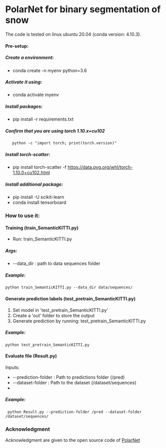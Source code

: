 # PolarNet for binary segmentation of snow

The code is tested on linux ubuntu 20.04 (conda version: 4.10.3).


#### Pre-setup:
##### Create a environment:
  * conda create -n myenv python=3.6
 ##### Activate it using:
  * conda activate myenv
##### Install packages:
  * pip install -r requirements.txt
##### Confirm that you are using torch 1.10.x+cu102
```
   python -c "import torch; print(torch.version)"
```
##### Install torch-scatter:
  * pip install torch-scatter -f https://data.pyg.org/whl/torch-1.10.0+cu102.html
##### Install additional package:
* pip install -U scikit-learn
* conda install tensorboard

  
  
### How to use it:


#### Training (train_SemanticKITTI.py)

* Run: train_SemanticKITTI.py  

##### Args:
*  --data_dir : path to data sequences folder

##### Example:
```
python train_SemanticKITTI.py --data_dir data/sequences/
```


#### Generate prediction labels (test_pretrain_SemanticKITTI.py)
1. Set model in 'test_pretrain_SemanticKITTI.py'
2. Create a 'out' folder to store the output
3. Generate prediction by running: test_pretrain_SemanticKITTI.py

##### Example:
```
python test_pretrain_SemanticKITTI.py
```


#### Evaluate file (Result.py)    
Inputs:
* --prediction-folder : Path to predictions folder (/pred)
* --dataset-folder : Path to the dataset (/dataset/sequences)   
* 
 ##### Example:
 ```
  python Result.py --prediction-folder /pred --dataset-folder /dataset/sequences/
 ``` 
  
  ### Acknowledgment
Acknowledgment are given to the open source code of [PolarNet](https://github.com/edwardzhou130/PolarSeg/blob/master/README.md)
